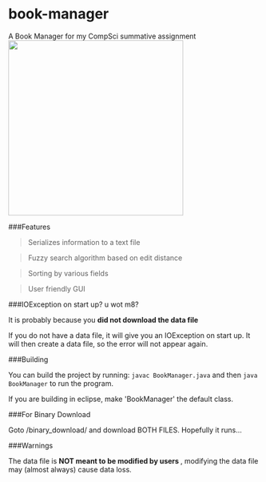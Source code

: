# book-manager
A Book Manager for my CompSci summative assignment<br>
<img src="https://raw.githubusercontent.com/jimthenerd/book-manager/master/bookmanager.png" width="350">

###Features

> Serializes information to a text file

> Fuzzy search algorithm based on edit distance

> Sorting by various fields

> User friendly GUI

###IOException on start up? u wot m8?

It is probably because you <b> did not download the data file </b>

If you do not have a data file, it will give you an IOException on
start up. It will then create a data file, so the error will not
appear again. 

###Building

You can build the project by running:
  `javac BookManager.java` and then 
  `java BookManager` to run the program.
  
If you are building in eclipse, make 'BookManager' the default class.

###For Binary Download

Goto /binary_download/ and download BOTH FILES. Hopefully it runs...

###Warnings

The data file is <b> NOT meant to be modified by users </b>, modifying the 
data file may (almost always) cause data loss. 
